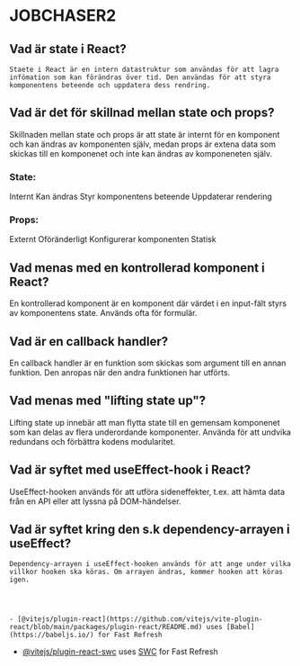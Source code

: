 # JOBCHASER2

## Vad är state i React?
    Staete i React är en intern datastruktur som användas för att lagra infömation som kan förändras över tid. Den användas för att styra komponentens beteende och uppdatera dess rendring. 

## Vad är det för skillnad mellan state och props?
   Skillnaden mellan state och props är att state är internt för en komponent och kan ändras av komponenten själv, medan props är extena data som skickas till en komponenet och inte kan ändras av komponeneten själv. 
### State:
   Internt
   Kan ändras
   Styr komponentens beteende
   Uppdaterar rendering
### Props:
   Externt
   Oföränderligt
   Konfigurerar komponenten
   Statisk

## Vad menas med en kontrollerad komponent i React?
   En kontrollerad komponent är en komponent där värdet i en input-fält styrs av komponentens state. Används ofta för formulär. 

## Vad är en callback handler?
   En callback handler är en funktion som skickas som argument till en annan funktion. Den anropas när den andra funktionen har utförts.


## Vad menas med "lifting state up"?
   Lifting state up innebär att man flytta state till en gemensam komponenet som kan delas av flera underordande komponenter. Använda för att undvika redundans och förbättra kodens modularitet.

## Vad är syftet med useEffect-hook i React?
   UseEffect-hooken används för att utföra sideneffekter, t.ex. att hämta data från en API eller att lyssna på DOM-händelser. 

## Vad är syftet kring den s.k dependency-arrayen i useEffect?
    Dependency-arrayen i useEffect-hooken används för att ange under vilka villkor hooken ska köras. Om arrayen ändras, kommer hooken att köras igen. 




    - [@vitejs/plugin-react](https://github.com/vitejs/vite-plugin-react/blob/main/packages/plugin-react/README.md) uses [Babel](https://babeljs.io/) for Fast Refresh
- [@vitejs/plugin-react-swc](https://github.com/vitejs/vite-plugin-react-swc) uses [SWC](https://swc.rs/) for Fast Refresh
